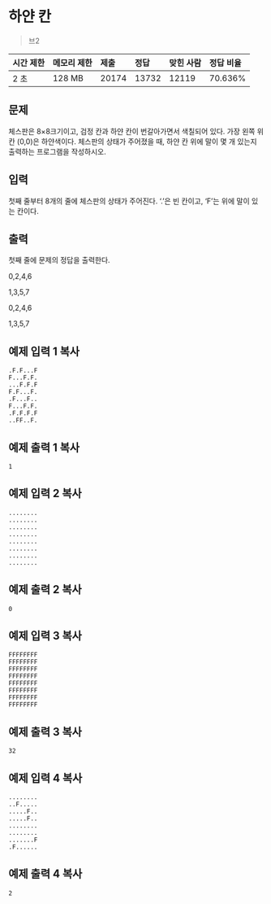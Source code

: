 # 하얀 칸

> 브2

| 시간 제한 | 메모리 제한 | 제출  | 정답  | 맞힌 사람 | 정답 비율 |
| :-------- | :---------- | :---- | :---- | :-------- | :-------- |
| 2 초      | 128 MB      | 20174 | 13732 | 12119     | 70.636%   |

## 문제

체스판은 8×8크기이고, 검정 칸과 하얀 칸이 번갈아가면서 색칠되어 있다. 가장 왼쪽 위칸 (0,0)은 하얀색이다. 체스판의 상태가 주어졌을 때, 하얀 칸 위에 말이 몇 개 있는지 출력하는 프로그램을 작성하시오.

## 입력

첫째 줄부터 8개의 줄에 체스판의 상태가 주어진다. ‘.’은 빈 칸이고, ‘F’는 위에 말이 있는 칸이다.

## 출력

첫째 줄에 문제의 정답을 출력한다.

0,2,4,6

1,3,5,7

0,2,4,6

1,3,5,7

## 예제 입력 1 복사

```
.F.F...F
F...F.F.
...F.F.F
F.F...F.
.F...F..
F...F.F.
.F.F.F.F
..FF..F.
```

## 예제 출력 1 복사

```
1
```

## 예제 입력 2 복사

```
........
........
........
........
........
........
........
........
```

## 예제 출력 2 복사

```
0
```

## 예제 입력 3 복사

```
FFFFFFFF
FFFFFFFF
FFFFFFFF
FFFFFFFF
FFFFFFFF
FFFFFFFF
FFFFFFFF
FFFFFFFF
```

## 예제 출력 3 복사

```
32
```

## 예제 입력 4 복사

```
........
..F.....
.....F..
.....F..
........
........
.......F
.F......
```

## 예제 출력 4 복사

```
2
```